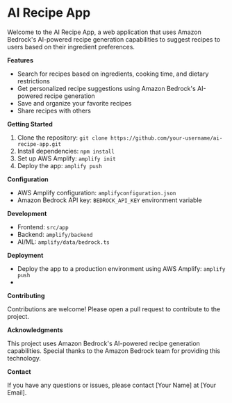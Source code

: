 AI Recipe App
=============

Welcome to the AI Recipe App, a web application that uses Amazon Bedrock's AI-powered recipe generation capabilities to suggest recipes to users based on their ingredient preferences.

**Features**

* Search for recipes based on ingredients, cooking time, and dietary restrictions
* Get personalized recipe suggestions using Amazon Bedrock's AI-powered recipe generation
* Save and organize your favorite recipes
* Share recipes with others

**Getting Started**

1. Clone the repository: `git clone https://github.com/your-username/ai-recipe-app.git`
2. Install dependencies: `npm install`
3. Set up AWS Amplify: `amplify init`
4. Deploy the app: `amplify push`

**Configuration**

* AWS Amplify configuration: `amplifyconfiguration.json`
* Amazon Bedrock API key: `BEDROCK_API_KEY` environment variable

**Development**

* Frontend: `src/app`
* Backend: `amplify/backend`
* AI/ML: `amplify/data/bedrock.ts`

**Deployment**

* Deploy the app to a production environment using AWS Amplify: `amplify push`
* 
**Contributing**

Contributions are welcome! Please open a pull request to contribute to the project.

**Acknowledgments**

This project uses Amazon Bedrock's AI-powered recipe generation capabilities. Special thanks to the Amazon Bedrock team for providing this technology.

**Contact**

If you have any questions or issues, please contact [Your Name] at [Your Email].
